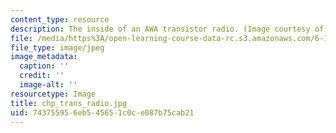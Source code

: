 ```yaml
---
content_type: resource
description: The inside of an AWA transistor radio. (Image courtesy of Hil.)
file: /media/https%3A/open-learning-course-data-rc.s3.amazonaws.com/6-101-introductory-analog-electronics-laboratory-spring-2007/743755956eb545651c0ce087b75cab21_chp_trans_radio.jpg
file_type: image/jpeg
image_metadata:
  caption: ''
  credit: ''
  image-alt: ''
resourcetype: Image
title: chp_trans_radio.jpg
uid: 74375595-6eb5-4565-1c0c-e087b75cab21
---
```

